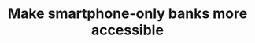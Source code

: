 ---
title: "Make smartphone-only banks more accessible"
description: "The challenger banks are here! But not if you don't own a smartphone, like my 73 year old dad. I managed to sell him on the benefits of one of them, but without a smartphone there's no way he can check his balance or get notifications when payments are made.

In this talk I'll be showing how I used Twilio (and a little bit of serverless magic) can be used to make challenger banks more accessible to people (like my dad) who make the choice not to use smartphones."
speaker: Piers Karsenbarg
bio: "Piers is a senior engineer at Just Eat where he works in the Application Reliability Team, working on internal applications and tools to help other engineers keep the platform up and running."
image: /images/speakers/Piers_Karsenbarg.jpeg
twitter: pierskarsenbarg
---
